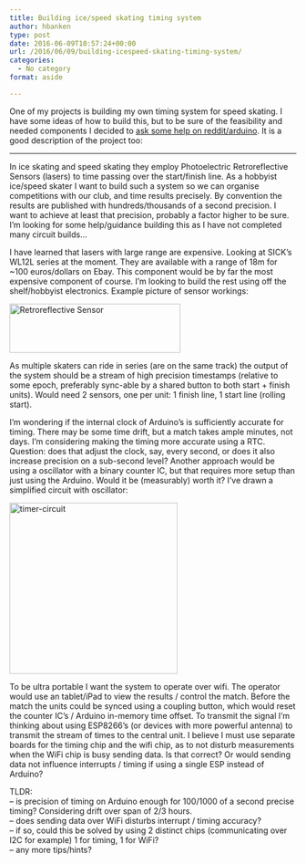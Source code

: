 ```yaml
---
title: Building ice/speed skating timing system
author: hbanken
type: post
date: 2016-06-09T10:57:24+00:00
url: /2016/06/09/building-icespeed-skating-timing-system/
categories:
  - No category
format: aside

---
```

One of my projects is building my own timing system for speed skating. I have some ideas of how to build this, but to be sure of the feasibility and needed components I decided to [ask some help on reddit/arduino][1]. It is a good description of the project too:

* * *

In ice skating and speed skating they employ Photoelectric Retroreflective Sensors (lasers) to time passing over the start/finish line. As a hobbyist ice/speed skater I want to build such a system so we can organise competitions with our club, and time results precisely. By convention the results are published with hundreds/thousands of a second precision. I want to achieve at least that precision, probably a factor higher to be sure. I&#8217;m looking for some help/guidance building this as I have not completed many circuit builds&#8230;

I have learned that lasers with large range are expensive. Looking at SICK&#8217;s WL12L series at the moment. They are available with a range of 18m for ~100 euros/dollars on Ebay. This component would be by far the most expensive component of course. I&#8217;m looking to build the rest using off the shelf/hobbyist electronics. Example picture of sensor workings:

<img class="size-medium wp-image-548 aligncenter" src="https://hermanbanken.nl/wp-content/uploads/2016/06/msr2-300x86.gif" alt="Retroreflective Sensor" width="300" height="86" /> 

As multiple skaters can ride in series (are on the same track) the output of the system should be a stream of high precision timestamps (relative to some epoch, preferably sync-able by a shared button to both start + finish units). Would need 2 sensors, one per unit: 1 finish line, 1 start line (rolling start).

I&#8217;m wondering if the internal clock of Arduino&#8217;s is sufficiently accurate for timing. There may be some time drift, but a match takes ample minutes, not days. I&#8217;m considering making the timing more accurate using a RTC. Question: does that adjust the clock, say, every second, or does it also increase precision on a sub-second level? Another approach would be using a oscillator with a binary counter IC, but that requires more setup than just using the Arduino. Would it be (measurably) worth it? I&#8217;ve drawn a simplified circuit with oscillator:

<img class="size-medium wp-image-549 aligncenter" src="https://hermanbanken.nl/wp-content/uploads/2016/06/timer-circuit-295x300.jpeg" alt="timer-circuit" width="295" height="300" srcset="https://hermanbanken.nl/wp-content/uploads/2016/06/timer-circuit-295x300.jpeg 295w, https://hermanbanken.nl/wp-content/uploads/2016/06/timer-circuit.jpeg 500w" sizes="(max-width: 295px) 100vw, 295px" /> 

To be ultra portable I want the system to operate over wifi. The operator would use an tablet/iPad to view the results / control the match. Before the match the units could be synced using a coupling button, which would reset the counter IC&#8217;s / Arduino in-memory time offset. To transmit the signal I&#8217;m thinking about using ESP8266&#8217;s (or devices with more powerful antenna) to transmit the stream of times to the central unit. I believe I must use separate boards for the timing chip and the wifi chip, as to not disturb measurements when the WiFi chip is busy sending data. Is that correct? Or would sending data not influence interrupts / timing if using a single ESP instead of Arduino?

TLDR:  
&#8211; is precision of timing on Arduino enough for 100/1000 of a second precise timing? Considering drift over span of 2/3 hours.  
&#8211; does sending data over WiFi disturbs interrupt / timing accuracy?  
&#8211; if so, could this be solved by using 2 distinct chips (communicating over I2C for example) 1 for timing, 1 for WiFi?  
&#8211; any more tips/hints?

 [1]: https://www.reddit.com/r/arduino/comments/4na9bb/advice_for_building_high_speed_sports_timing/